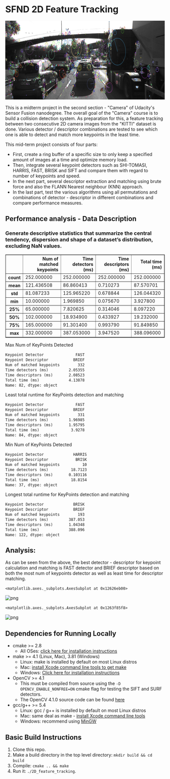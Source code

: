 # SFND 2D Feature Tracking

<img src="images/keypoints.png" width="820" height="248" />

This is a midterm project in the second section - "Camera" of Udacity's Sensor Fusion nanodegree. The overall goal of the "Camera" course is to build a collision detection system. As preparation for this, a feature tracking between two consecutive 2D camera images from the "KITTI" dataset is done. Various detector / descriptor combinations are tested to see which one is able to detect and match more keypoints in the least time. 


This mid-term project consists of four parts:

* First, create a ring buffer of a specific size to only keep a specified amount of images at a time and optimize memory load. 
* Then, integrate several keypoint detectors such as SHI-TOMASI, HARRIS, FAST, BRISK and SIFT and compare them with regard to number of keypoints and speed. 
* In the next part, several descriptor extraction and matching using brute force and also the FLANN Nearest neighbour (KNN) approach. 
* In the last part, test the various algorithms using all permutations and combinations of detector - descriptor in different combinations and compare performance measures. 


## Performance analysis - Data Description

### Generate descriptive statistics that summarize the central tendency, dispersion and  shape of a dataset’s distribution, excluding NaN values.


<table border="1" class="dataframe">
  <thead>
    <tr style="text-align: right;">
      <th></th>
      <th>Num of matched keypoints</th>
      <th>Time detectors (ms)</th>
      <th>Time descriptors (ms)</th>
      <th>Total time (ms)</th>
    </tr>
  </thead>
  <tbody>
    <tr>
      <th>count</th>
      <td>252.000000</td>
      <td>252.000000</td>
      <td>252.000000</td>
      <td>252.000000</td>
    </tr>
    <tr>
      <th>mean</th>
      <td>121.436508</td>
      <td>86.860413</td>
      <td>0.710273</td>
      <td>87.570701</td>
    </tr>
    <tr>
      <th>std</th>
      <td>81.087233</td>
      <td>125.965220</td>
      <td>0.678844</td>
      <td>126.044320</td>
    </tr>
    <tr>
      <th>min</th>
      <td>10.000000</td>
      <td>1.969850</td>
      <td>0.075670</td>
      <td>3.927800</td>
    </tr>
    <tr>
      <th>25%</th>
      <td>65.000000</td>
      <td>7.820625</td>
      <td>0.314046</td>
      <td>8.097220</td>
    </tr>
    <tr>
      <th>50%</th>
      <td>102.000000</td>
      <td>18.934900</td>
      <td>0.433927</td>
      <td>19.232000</td>
    </tr>
    <tr>
      <th>75%</th>
      <td>165.000000</td>
      <td>91.301400</td>
      <td>0.993790</td>
      <td>91.849850</td>
    </tr>
    <tr>
      <th>max</th>
      <td>332.000000</td>
      <td>387.053000</td>
      <td>3.947520</td>
      <td>388.096000</td>
    </tr>
  </tbody>
</table>
</div>



Max Num of KeyPoints Detected




    Keypoint Detector              FAST
    Keypoint Descriptor           BRIEF
    Num of matched keypoints        332
    Time detectors (ms)         2.05355
    Time descriptors (ms)       2.08523
    Total time (ms)             4.13878
    Name: 82, dtype: object



Least total runtime for KeyPoints detection and matching




    Keypoint Detector              FAST
    Keypoint Descriptor           BRIEF
    Num of matched keypoints        331
    Time detectors (ms)         1.96985
    Time descriptors (ms)       1.95795
    Total time (ms)              3.9278
    Name: 84, dtype: object



Min Num of KeyPoints Detected




    Keypoint Detector             HARRIS
    Keypoint Descriptor            BRISK
    Num of matched keypoints          10
    Time detectors (ms)          18.7123
    Time descriptors (ms)       0.103116
    Total time (ms)              18.8154
    Name: 37, dtype: object



Longest total runtime for KeyPoints detection and matching




    Keypoint Detector             BRISK
    Keypoint Descriptor           BRIEF
    Num of matched keypoints        193
    Time detectors (ms)         387.053
    Time descriptors (ms)       1.04348
    Total time (ms)             388.096
    Name: 122, dtype: object



##  Analysis:

As can be seen from the above, the best detector - descriptor for keypoint calculation and matching is FAST detector and BRIEF descriptor based on both the most num of keypoints detector as well as least time for descriptor matching.


    <matplotlib.axes._subplots.AxesSubplot at 0x12626eb00>




![png](output_15_1.png)





    <matplotlib.axes._subplots.AxesSubplot at 0x1263f85f8>




![png](output_16_1.png)



## Dependencies for Running Locally
* cmake >= 2.8
  * All OSes: [click here for installation instructions](https://cmake.org/install/)
* make >= 4.1 (Linux, Mac), 3.81 (Windows)
  * Linux: make is installed by default on most Linux distros
  * Mac: [install Xcode command line tools to get make](https://developer.apple.com/xcode/features/)
  * Windows: [Click here for installation instructions](http://gnuwin32.sourceforge.net/packages/make.htm)
* OpenCV >= 4.1
  * This must be compiled from source using the `-D OPENCV_ENABLE_NONFREE=ON` cmake flag for testing the SIFT and SURF detectors.
  * The OpenCV 4.1.0 source code can be found [here](https://github.com/opencv/opencv/tree/4.1.0)
* gcc/g++ >= 5.4
  * Linux: gcc / g++ is installed by default on most Linux distros
  * Mac: same deal as make - [install Xcode command line tools](https://developer.apple.com/xcode/features/)
  * Windows: recommend using [MinGW](http://www.mingw.org/)

## Basic Build Instructions

1. Clone this repo.
2. Make a build directory in the top level directory: `mkdir build && cd build`
3. Compile: `cmake .. && make`
4. Run it: `./2D_feature_tracking`.